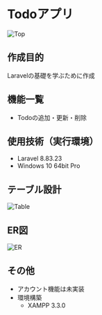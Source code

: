 # Todoアプリ
![Top](./vendor/img/top.png)

## 作成目的
Laravelの基礎を学ぶために作成

## 機能一覧
- Todoの追加・更新・削除

## 使用技術（実行環境）
- Laravel 8.83.23
- Windows 10 64bit Pro

## テーブル設計
![Table](./vendor/img/table.png)

## ER図
![ER](./vendor/img/er.png)

## その他
- アカウント機能は未実装
- 環境構築
  - XAMPP 3.3.0
